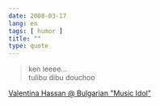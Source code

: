 ```yaml
---
date: 2008-03-17
lang: en
tags: [ humor ]
title: ""
type: quote
---
```


> ken leeee...\
> tulibu dibu douchoo

[Valentina Hassan @ Bulgarian "Music
Idol"](http://youtube.com/watch?v=FQt-h753jHI)

